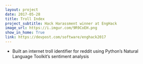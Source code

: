 ```yaml
---
layout: project
date: 2017-05-28
title: Troll Index
project_subtitle: Hack Harassment winner at EngHack
image_url: https://i.imgur.com/9R9CoEH.png
show_in_home: True
link: https://devpost.com/software/enghack2017
---
```


- Built an internet troll identifier for reddit using Python’s Natural Language
Toolkit’s sentiment analysis
